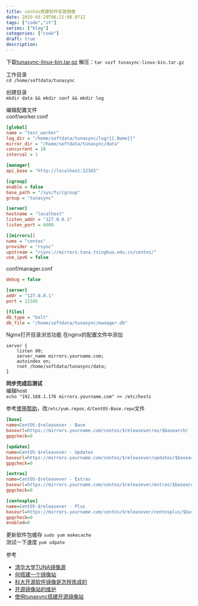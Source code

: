 ```yaml
---
title: centos搭建软件安装镜像
date: 2019-05-29T06:21:08.071Z
tags: ["code","it"]
series: ["blog"]
categories: ["code"]
draft: true
description:
---
```


下载[tunasync-linux-bin.tar.gz](https://github.com/tuna/tunasync/releases)
解压：`tar vxzf tunasync-linux-bin.tar.gz`

工作目录  
`cd /home/softdata/tunasync`  

创建目录  
`mkdir data && mkdir conf && mkdir log`  

编辑配置文件  
conf/worker.conf  
```ini
[global]
name = "test_worker"
log_dir = "/home/softdata/tunasync/log/{{.Name}}"
mirror_dir = "/home/softdata/tunasync/data"
concurrent = 10
interval = 1

[manager]
api_base = "http://localhost:12345"

[cgroup]
enable = false
base_path = "/sys/fs/cgroup"
group = "tunasync"

[server]
hostname = "localhost"
listen_addr = "127.0.0.1"
listen_port = 6000

[[mirrors]]
name = "centos"
provider = "rsync"
upstream = "rsync://mirrors.tuna.tsinghua.edu.cn/centos/"
use_ipv6 = false
```

conf/manager.conf
```ini
debug = false

[server]
addr = "127.0.0.1"
port = 12345

[files]
db_type = "bolt"
db_file = "/home/softdata/tunasync/manager.db"
```

Nginx打开目录浏览功能
在nginx的配置文件中添加
```nginx
server {
    listen 80;
    server_name mirrors.yourname.com;
    autoindex on;
    root /home/softdata/tunasync/data;
}

```

**同步完成后测试**  
编辑host  
`echo "192.168.1.176 mirrors.yourname.com" >> /etc/hosts`

参考[使用帮助](https://mirrors.tuna.tsinghua.edu.cn/help/centos/)，改`/etc/yum.repos.d/CentOS-Base.repo`文件
```ini
[base]
name=CentOS-$releasever - Base
baseurl=https://mirrors.yourname.com/centos/$releasever/os/$basearch/
gpgcheck=0

[updates]
name=CentOS-$releasever - Updates
baseurl=https://mirrors.yourname.com/centos/$releasever/updates/$basearch/
gpgcheck=0

[extras]
name=CentOS-$releasever - Extras
baseurl=https://mirrors.yourname.com/centos/$releasever/extras/$basearch/
gpgcheck=0

[centosplus]
name=CentOS-$releasever - Plus
baseurl=https://mirrors.yourname.com/centos/$releasever/centosplus/$basearch/
gpgcheck=0
enabled=0
```
更新软件包缓存 `sudo yum makecache`  
测试一下速度 `yum udpate`



参考  
- [清华大学TUNA镜像源](https://github.com/tuna/tunasync/blob/master/docs/zh_CN/get_started.md)
- [何搭建一个镜像站](http://v.colinlee.fish/posts/how-to-set-up-a-centos-mirror-site.html)
- [科大开源软件镜像是怎样炼成的](https://ring0.me/2013/09/how-ustc-mirror-works/)
- [开源镜像站的维护](https://www.zhihu.com/question/19719790)
- [使用tunasync搭建开源镜像站](http://weyo.me/pages/techs/how-to-make-a-mirror-site/)